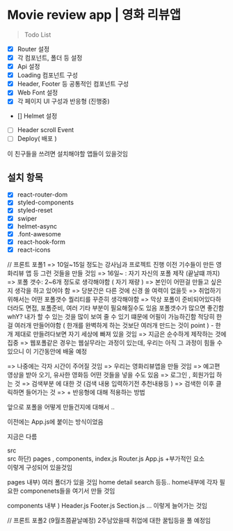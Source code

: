 # Movie review app | 영화 리뷰앱

> Todo List

- [x] Router 설정
- [x] 각 컴포넌트, 폴더 등 설정
- [x] Api 설정
- [x] Loading 컴포넌트 구성
- [x] Header, Footer 등 공통적인 컴포넌트 구성
- [x] Web Font 설정
- [x] 각 페이지 UI 구성과 반응형 (진행중)
- [] Helmet 설정
- [ ] Header scroll Event
- [ ] Deploy( 배포 )

이 친구들을 쓰려면 설치해야할 앱들이 있을것임

## 설치 항목

- [x] react-router-dom
- [x] styled-components
- [x] styled-reset
- [x] swiper
- [x] helmet-async
- [x] .font-awesome
- [x] react-hook-form
- [x] react-icons

// 프론트 포폴1
=> 10일~15일 정도는 강사님과 프로젝트 진행
이전 기수들이 만든 영화리뷰 앱 등 그런 것들을 만들 것임
=> 16일~ : 자기 자신의 포폴 제작 (끝날떄 까지)
=> 포폴 갯수: 2~6개 정도로 생각해야함 ( 자기 재량 )
=> 본인이 어떤걸 만들고 싶은지 생각을 하고 있어야 함
=> 당분간은 다른 것에 신경 쓸 여력이 없을듯
=> 취업하기 위해서는 어떤 포폴갯수 퀄리티를 꾸준히 생각해야함
=> 막상 포폴이 준비되어있다하더라도 면접, 포폴준비, 여러 기타 부분이 필요해질수도 있음
포폴갯수가 많으면 좋긴함 whY? 내가 할 수 있는 것을 많이 보여 줄 수 있기 떄문에 어필이 가능하긴함
적당히 한걸 여러개 만들어야함 ( 한개를 완벽하게 하는 것보단 여러개 만드는 것이 point ) - 한개 제대로 만들려다보면 자기 세상에 빠져 있을 것임
=> 지금은 순수하게 제작하는 것에 집중
=> 웹포폴같은 경우는 웹실무라는 과정이 있는데, 우리는 아직 그 과정이 힘들 수 있으니 이 기간동안에 배울 예정

=> 나중에는 각자 시간이 주어질 것임
=> 우리는 영화리뷰앱을 만들 것임
=> 예고편 영상을 받아 오기, 유사한 영화등 어떤 것들을 넣을 수도 있음
=> 로그인 , 회원가입 하는 것
=> 검색부분 에 대한 것 (검색 내용 입력하기전 추천내용등 )
=> 검색한 이후 클릭하면 들어가는 것
=> + 반응형에 대해 적용하는 방법

앞으로 포폴을 어떻게 만들건지에 대해서 ..

이전에는 App.js에 붙이는 방식이었음

지금은 다름

src  
src 하단) pages , components, index.js Router.js App.js +부가적인 요소  
이렇게 구성되어 있을것임

pages 내부) 여러 폴더가 있을 것임 home detail search 등등.. home내부에 각자 필요한 componenets들을 여기서 만들 것임

components 내부 ) Header.js Footer.js Section.js ... 이렇게 늘어가는 것임

// 프론트 포폴2 (9월초쯤끝날예정)
2주남았을때 취업에 대한 꿀팁등을 풀 예정임
